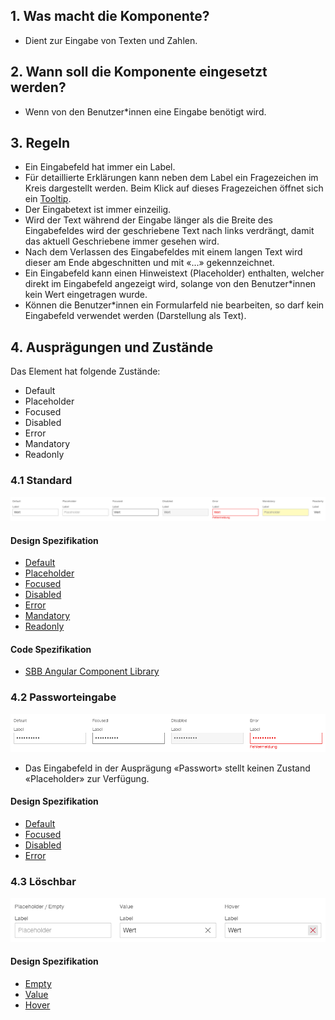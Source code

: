## 1. Was macht die Komponente?
* Dient zur Eingabe von Texten und Zahlen.


## 2. Wann soll die Komponente eingesetzt werden?
* Wenn von den Benutzer*innen eine Eingabe benötigt wird.


## 3. Regeln 
* Ein Eingabefeld hat immer ein Label.
* Für detaillierte Erklärungen kann neben dem Label ein Fragezeichen im Kreis dargestellt werden. Beim Klick auf dieses Fragezeichen öffnet sich ein [Tooltip](https://digital.sbb.ch/de/webapps/components/tooltip).
* Der Eingabetext ist immer einzeilig.
* Wird der Text während der Eingabe länger als die Breite des Eingabefeldes wird der geschriebene Text nach links verdrängt, damit das aktuell Geschriebene immer gesehen wird.
* Nach dem Verlassen des Eingabefeldes mit einem langen Text wird dieser am Ende abgeschnitten und mit «...» gekennzeichnet.
* Ein Eingabefeld kann einen Hinweistext (Placeholder) enthalten, welcher direkt im Eingabefeld angezeigt wird, solange von den Benutzer*innen kein Wert eingetragen wurde.
* Können die Benutzer*innen ein Formularfeld nie bearbeiten, so darf kein Eingabefeld verwendet werden (Darstellung als Text).


## 4. Ausprägungen und Zustände 
Das Element hat folgende Zustände:
* Default
* Placeholder
* Focused
* Disabled
* Error
* Mandatory
* Readonly

### 4.1 Standard
![Darstellung der Komponente Textfeld in der Standard Ausprägung](https://raw.githubusercontent.com/sbb-design-systems/design-system-webapp-documentation/master/documentation/components/textfield/images/Textfield_Default.png 'class: image')

#### Design Spezifikation
* [Default](https://www.sketch.com/s/58b25e4c-bf9c-4f74-973f-503538fcbea2/a/Pw1oL8#Inspector)
* [Placeholder](https://www.sketch.com/s/58b25e4c-bf9c-4f74-973f-503538fcbea2/a/gk1ZRj#Inspector)
* [Focused](https://www.sketch.com/s/58b25e4c-bf9c-4f74-973f-503538fcbea2/a/8jVpv8#Inspector)
* [Disabled](https://www.sketch.com/s/58b25e4c-bf9c-4f74-973f-503538fcbea2/a/2q7erA#Inspector)
* [Error](https://www.sketch.com/s/58b25e4c-bf9c-4f74-973f-503538fcbea2/a/MVmMa7#Inspector)
* [Mandatory](https://www.sketch.com/s/58b25e4c-bf9c-4f74-973f-503538fcbea2/a/5ynozd#Inspector)
* [Readonly](https://www.sketch.com/s/58b25e4c-bf9c-4f74-973f-503538fcbea2/a/AxL1rj4#Inspector)

#### Code Spezifikation
* [SBB Angular Component Library](https://angular.app.sbb.ch/angular/components/form-field?variant=lean)

### 4.2 Passworteingabe
![Darstellung der Komponente Textfeld zur Passworteingabe](https://raw.githubusercontent.com/sbb-design-systems/design-system-webapp-documentation/master/documentation/components/textfield/images/textfield_password.png 'class: image')
* Das Eingabefeld in der Ausprägung «Passwort» stellt keinen Zustand «Placeholder» zur Verfügung.

#### Design Spezifikation
* [Default](https://www.sketch.com/s/58b25e4c-bf9c-4f74-973f-503538fcbea2/a/bDLaWj#Inspector)
* [Focused](https://www.sketch.com/s/58b25e4c-bf9c-4f74-973f-503538fcbea2/a/WjdnLk#Inspector)
* [Disabled](https://www.sketch.com/s/58b25e4c-bf9c-4f74-973f-503538fcbea2/a/3Loxjm#Inspector)
* [Error](https://www.sketch.com/s/58b25e4c-bf9c-4f74-973f-503538fcbea2/a/r79reA#Inspector)

### 4.3 Löschbar
![Darstellung der Komponente Textfeld mit der Möglichkeit zu direktem Löschen des Werts](https://raw.githubusercontent.com/sbb-design-systems/design-system-webapp-documentation/master/documentation/components/textfield/images/Textfield_Clearable.png 'class: image')

#### Design Spezifikation
* [Empty](https://www.sketch.com/s/58b25e4c-bf9c-4f74-973f-503538fcbea2/a/zxWKVEo#Inspector)
* [Value](https://www.sketch.com/s/58b25e4c-bf9c-4f74-973f-503538fcbea2/a/ZOlnaWx#Inspector)
* [Hover](https://www.sketch.com/s/58b25e4c-bf9c-4f74-973f-503538fcbea2/a/JnoJxzG#Inspector)